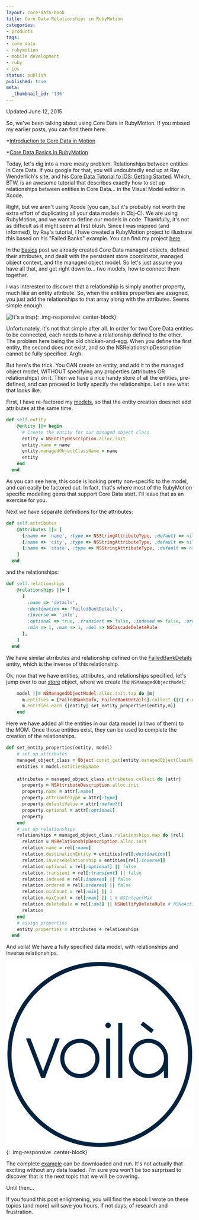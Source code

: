 ```yaml
---
layout: core-data-book
title: Core Data Relationships in RubyMotion
categories:
- products
tags:
- core data
- rubymotion
- mobile development
- ruby
- ios
status: publish
published: true
meta:
  _thumbnail_id: '136'
---
```


Updated June 12, 2015


So, we've been talking about using Core Data in RubyMotion.  If you missed my earlier posts, you can find them here:


*[Introduction to Core Data in Motion](/blog/core-data-in-motion)


*[Core Data Basics in RubyMotion](/blog/core-data-basics-in-rubymotion)


Today, let's dig into a more meaty problem.  Relationships between entities in Core Data.  If you google for that, you will undoubtedly end up at Ray Wenderlich's site, and his 
[Core Data Tutorial fo iOS: Getting Started](http://www.raywenderlich.com/934/core-data-tutorial-for-ios-getting-started).  Which, BTW, is an awesome tutorial that describes exactly how to set up relationships between entities in Core Data… in the Visual Model editor in Xcode.


Right, but we aren't using Xcode (you can, but it's probably not worth the extra effort of duplicating all your data models in Obj-C).  We are using RubyMotion, and we want to define our models 
in code.  Thankfully, it's not as difficult as it might seem at first blush.  Since I was inspired (and informed), by Ray's tutorial, I have created a RubyMotion project to illustrate this based on his "Failed Banks" example.  You can find my project 
[here](https://github.com/wndxlori/WNDXRubyMotion/tree/master/FailedBankCD).


In the 
[basics](/blog/core-data-basics-in-rubymotion) post we already created Core Data managed objects, defined their attributes, and dealt with the persistent store coordinator, managed object context, and the managed object model.  So let's just assume you have all that, and get right down to… two models, how to connect them together.


I was interested to discover that a relationship is simply another property, much like an entity attribute.  So, when the entities properties are assigned, you just add the relationships to that array along with the attributes.  Seems simple enough.


![It's a trap](http://i0.kym-cdn.com/photos/images/original/000/001/384/Atrapitis.gif){: .img-responsive .center-block}


Unfortunately, it's not that simple after all.  In order for two Core Data entities to be connected, each needs to have a relationship defined to the other.  The problem here being the old chicken-and-egg.  When you define the first entity, the second does not exist, and so the 
NSRelationshipDescription cannot be fully specified.  Argh.


But here's the trick.  You CAN create an entity, and add it to the managed object model, WITHOUT specifying any properties (attributes OR relationships) on it. Then we have a nice handy store of all the entities, pre-defined, and can proceed to lazily specify the relationships.  Let's see what that looks like.


First, I have re-factored my 
[models](https://github.com/wndxlori/WNDXRubyMotion/blob/master/FailedBankCD/app/models/failed_bank_info.rb), so that the entity creation does not add attributes at the same time.

```ruby
def self.entity
    @entity ||= begin
      # Create the entity for our managed object class
      entity = NSEntityDescription.alloc.init
      entity.name = name
      entity.managedObjectClassName = name
      entity
    end
  end
```

As you can see here, this code is looking pretty non-specific to the model, and can easily be factored out.  In fact, that's where most of the RubyMotion specific modelling gems that support Core Data start.  I'll leave that as an exercise for you.


Next we have separate definitions for the attributes:

```ruby
def self.attributes
    @attributes ||= [
      {:name => 'name', :type => NSStringAttributeType, :default => nil, :optional => false},
      {:name => 'city', :type => NSStringAttributeType, :default => nil, :optional => false},
      {:name => 'state', :type => NSStringAttributeType, :default => nil, :optional => false},
    ]
  end
```

and the relationships:

```ruby
def self.relationships
    @relationships ||= [
      {
        :name => 'details', 
        :destination => 'FailedBankDetails', 
        :inverse => 'info', 
        :optional => true, :transient => false, :indexed => false, :ordered => true, 
        :min => 1, :max => 1, :del => NSCascadeDeleteRule
      },
    ]
  end
```

We have similar atrributes and relationship defined on the 
[FailedBankDetails](https://github.com/wndxlori/WNDXRubyMotion/blob/master/FailedBankCD/app/models/failed_bank_details.rb) entity, which is the inverse of this relationship.


Ok, now that we have entities, attributes, and relationships specified, let's jump over to our 
[store](https://github.com/wndxlori/WNDXRubyMotion/blob/master/FailedBankCD/app/models/failed_bank_store.rb) object, where we create the 
`NSManagedObjectModel`:

```ruby
    model ||= NSManagedObjectModel.alloc.init.tap do |m|
      m.entities = [FailedBankInfo, FailedBankDetails].collect {|c| c.entity}
      m.entities.each {|entity| set_entity_properties(entity,m)}
    end
```

Here we have added all the entities in our data model (all two of them) to the MOM.  Once those entities exist, they can be used to complete the creation of the relationships.

```ruby
def set_entity_properties(entity, model)
    # set up attributes
    managed_object_class = Object.const_get(entity.managedObjectClassName)
    entities = model.entitiesByName

    attributes = managed_object_class.attributes.collect do |attr|
      property = NSAttributeDescription.alloc.init
      property.name = attr[:name]
      property.attributeType = attr[:type]
      property.defaultValue = attr[:default]
      property.optional = attr[:optional]
      property
    end
    # set up relationships
    relationships = managed_object_class.relationships.map do |rel|
      relation = NSRelationshipDescription.alloc.init
      relation.name = rel[:name]
      relation.destinationEntity = entities[rel[:destination]]
      relation.inverseRelationship = entities[rel[:inverse]]
      relation.optional = rel[:optional] || false
      relation.transient = rel[:transient] || false
      relation.indexed = rel[:indexed] || false
      relation.ordered = rel[:ordered] || false
      relation.minCount = rel[:min] || 1
      relation.maxCount = rel[:max] || 1 # NSIntegerMax
      relation.deleteRule = rel[:del] || NSNullifyDeleteRule # NSNoActionDeleteRule NSNullifyDeleteRule NSCascadeDeleteRule
      relation
    end
    # assign properties
    entity.properties = attributes + relationships
  end
```

And voila!  We have a fully specified data model, with relationships and inverse relationships.


![Voila!](/img/original/voila.gif){: .img-responsive .center-block} 


The complete 
[example](https://github.com/wndxlori/WNDXRubyMotion/tree/master/FailedBankCD) can be downloaded and run. It's not actually that exciting without any data loaded.  I'm sure you won't be too surprised to discover that is the next topic that we will be covering.


Until then…


If you found this post enlightening, you will find the ebook I wrote on these topics (and more) will save you hours, if not days, of research and frustration.
